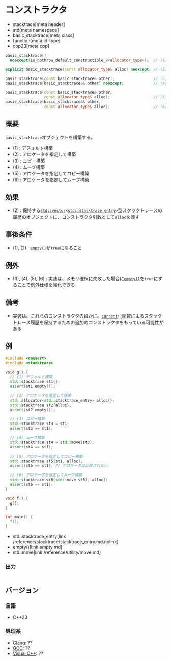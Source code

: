 # コンストラクタ
* stacktrace[meta header]
* std[meta namespace]
* basic_stacktrace[meta class]
* function[meta id-type]
* cpp23[meta cpp]

```cpp
basic_stacktrace()
  noexcept(is_nothrow_default_constructible_v<allocator_type>);  // (1) C++23

explicit basic_stacktrace(const allocator_type& alloc) noexcept; // (2) C++23

basic_stacktrace(const basic_stacktrace& other);                 // (3) C++23
basic_stacktrace(basic_stacktrace&& other) noexcept;             // (4) C++23

basic_stacktrace(const basic_stacktrace& other,
                 const allocator_type& alloc);                   // (5) C++23
basic_stacktrace(basic_stacktrace&& other,
                 const allocator_type& alloc);                   // (6) C++23
```

## 概要
`basic_stacktrace`オブジェクトを構築する。

- (1) : デフォルト構築
- (2) : アロケータを指定して構築
- (3) : コピー構築
- (4) : ムーブ構築
- (5) : アロケータを指定してコピー構築
- (6) : アロケータを指定してムーブ構築


## 効果
- (2) : 保持する[`std::vector`](/reference/vector/vector.md)`<`[`std::stacktrace_entry`](/reference/stacktrace/stacktrace_entry.md.nolink)`>`型スタックトレースの履歴のオブジェクトに、コンストラクタ引数として`alloc`を渡す


## 事後条件
- (1), (2) : [`empty()`](empty.md)が`true`になること


## 例外
- (3), (4), (5), (6) : 実装は、メモリ確保に失敗した場合に[`empty()`](empty.md)を`true`にすることで例外仕様を強化できる


## 備考
- 実装は、これらのコンストラクタのほかに、[`current()`](current.md)関数によるスタックトレース履歴を保持するための追加のコンストラクタをもっている可能性がある


## 例
```cpp example
#include <cassert>
#include <stacktrace>

void g() {
  // (1) デフォルト構築
  std::stacktrace st1{};
  assert(st1.empty());

  // (2) アロケータを指定して構築
  std::allocator<std::stacktrace_entry> alloc{};
  std::stacktrace st2{alloc};
  assert(st2.empty());

  // (3) コピー構築
  std::stacktrace st3 = st1;
  assert(st3 == st1);

  // (4) ムーブ構築
  std::stacktrace st4 = std::move(st3);
  assert(st4 == st1);

  // (5) アロケータを指定してコピー構築
  std::stacktrace st5{st1, alloc};
  assert(st5 == st1); // アロケータは比較されない

  // (6) アロケータを指定してムーブ構築
  std::stacktrace st6{std::move(st5), alloc};
  assert(st6 == st1);
}

void f() {
  g();
}

int main() {
  f();
}
```
* std::stacktrace_entry[link /reference/stacktrace/stacktrace_entry.md.nolink]
* empty()[link empty.md]
* std::move[link /reference/utility/move.md]

### 出力
```
```


## バージョン
### 言語
- C++23

### 処理系
- [Clang](/implementation.md#clang): ??
- [GCC](/implementation.md#gcc): ??
- [Visual C++](/implementation.md#visual_cpp): ??

